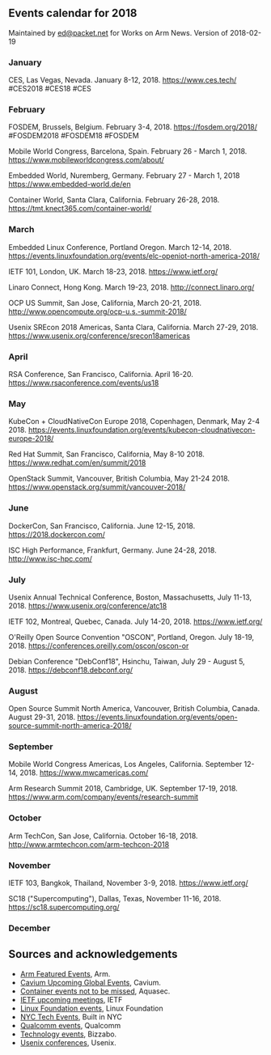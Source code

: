 ## Events calendar for 2018

Maintained by ed@packet.net for Works on Arm News.
Version of 2018-02-19

### January

CES, Las Vegas, Nevada. January 8-12, 2018. https://www.ces.tech/ #CES2018 #CES18 #CES

### February

FOSDEM, Brussels, Belgium. February 3-4, 2018. https://fosdem.org/2018/ #FOSDEM2018 #FOSDEM18 #FOSDEM

Mobile World Congress, Barcelona, Spain. February 26 - March 1, 2018. https://www.mobileworldcongress.com/about/

Embedded World, Nuremberg, Germany. February 27 - March 1, 2018 https://www.embedded-world.de/en

Container World, Santa Clara, California. February 26-28, 2018. https://tmt.knect365.com/container-world/

### March

Embedded Linux Conference, Portland Oregon. March 12-14, 2018. https://events.linuxfoundation.org/events/elc-openiot-north-america-2018/

IETF 101, London, UK. March 18-23, 2018. https://www.ietf.org/

Linaro Connect, Hong Kong. March 19-23, 2018. http://connect.linaro.org/

OCP US Summit, San Jose, California, March 20-21, 2018. http://www.opencompute.org/ocp-u.s.-summit-2018/

Usenix SREcon 2018 Americas, Santa Clara, California. March 27-29, 2018. https://www.usenix.org/conference/srecon18americas

### April

RSA Conference, San Francisco, California. April 16-20. https://www.rsaconference.com/events/us18

### May

KubeCon + CloudNativeCon Europe 2018, Copenhagen, Denmark, May 2-4 2018. https://events.linuxfoundation.org/events/kubecon-cloudnativecon-europe-2018/

Red Hat Summit, San Francisco, California, May 8-10 2018. https://www.redhat.com/en/summit/2018

OpenStack Summit, Vancouver, British Columbia, May 21-24 2018. https://www.openstack.org/summit/vancouver-2018/

### June

DockerCon, San Francisco, California. June 12-15, 2018. https://2018.dockercon.com/

ISC High Performance, Frankfurt, Germany. June 24-28, 2018. http://www.isc-hpc.com/

### July

Usenix Annual Technical Conference, Boston, Massachusetts, July 11-13, 2018. https://www.usenix.org/conference/atc18

IETF 102, Montreal, Quebec, Canada. July 14-20, 2018. https://www.ietf.org/

O'Reilly Open Source Convention "OSCON", Portland, Oregon. July 18-19, 2018. https://conferences.oreilly.com/oscon/oscon-or

Debian Conference "DebConf18", Hsinchu, Taiwan, July 29 - August 5, 2018. https://debconf18.debconf.org/

### August

Open Source Summit North America, Vancouver, British Columbia, Canada. August 29-31, 2018. https://events.linuxfoundation.org/events/open-source-summit-north-america-2018/

### September

Mobile World Congress Americas, Los Angeles, California. September 12-14, 2018. https://www.mwcamericas.com/

Arm Research Summit 2018, Cambridge, UK. September 17-19, 2018. https://www.arm.com/company/events/research-summit

### October

Arm TechCon, San Jose, California. October 16-18, 2018. http://www.armtechcon.com/arm-techcon-2018

### November

IETF 103, Bangkok, Thailand, November 3-9, 2018.  https://www.ietf.org/

SC18 ("Supercomputing"), Dallas, Texas, November 11-16, 2018. https://sc18.supercomputing.org/

### December


## Sources and acknowledgements

* [Arm Featured Events](https://www.arm.com/company/events), Arm.
* [Cavium Upcoming Global Events](https://www.cavium.com/tradeshows-events.html), Cavium.
* [Container events not to be missed](https://blog.aquasec.com/container-events-not-to-be-missed), Aquasec.
* [IETF upcoming meetings](https://www.ietf.org/how/meetings/upcoming/), IETF
* [Linux Foundation events](https://events.linuxfoundation.org/), Linux Foundation
* [NYC Tech Events](https://www.builtinnyc.com/events), Built in NYC
* [Qualcomm events](https://www.qualcomm.com/company/events), Qualcomm
* [Technology events](https://blog.bizzabo.com/technology-events), Bizzabo.
* [Usenix conferences](https://www.usenix.org/conferences), Usenix.
